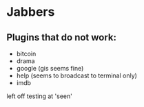 # Jabbers

## Plugins that do not work:
- bitcoin
- drama
- google (gis seems fine)
- help (seems to broadcast to terminal only)
- imdb

left off testing at 'seen'
